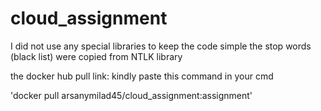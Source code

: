 # cloud_assignment


I did not use any special libraries to keep the code simple 
the stop words (black list) were copied from NTLK library 



the docker hub pull link:
kindly paste this command in your cmd  


'docker pull arsanymilad45/cloud_assignment:assignment'
